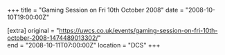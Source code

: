 +++
title = "Gaming Session on Fri 10th October 2008"
date = "2008-10-10T19:00:00Z"

[extra]
original = "https://uwcs.co.uk/events/gaming-session-on-fri-10th-october-2008-1474489013302/"    
end = "2008-10-11T07:00:00Z"
location = "DCS"
+++



